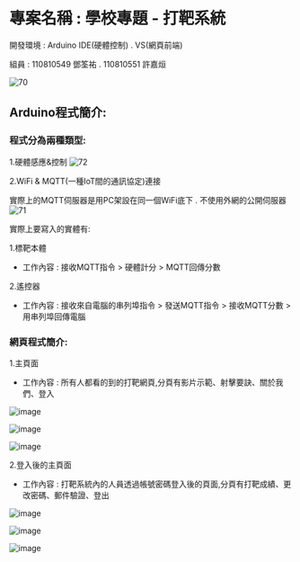 # 專案名稱 : 學校專題 - 打靶系統

開發環境 : Arduino IDE(硬體控制) . VS(網頁前端)

組員 : 110810549 鄧筌祐 . 110810551 許嘉烜

![70](https://user-images.githubusercontent.com/36965820/149462050-26af5bb2-7412-4793-ba1e-4193f72008a3.jpg)


## Arduino程式簡介:

### 程式分為兩種類型:

1.硬體感應&控制
  ![72](https://user-images.githubusercontent.com/36965820/149460996-b9d64cfd-7ccb-4862-afc6-314f23bbea8d.jpg)


2.WiFi & MQTT(一種IoT間的通訊協定)連接

實際上的MQTT伺服器是用PC架設在同一個WiFi底下 . 不使用外網的公開伺服器
  ![71](https://user-images.githubusercontent.com/36965820/149461015-688cddfc-237c-4f31-b4c3-c3aa66c91550.jpg)

實際上要寫入的實體有:

1.標靶本體

* 工作內容 : 接收MQTT指令 > 硬體計分 > MQTT回傳分數

2.遙控器

* 工作內容 : 接收來自電腦的串列埠指令 > 發送MQTT指令 > 接收MQTT分數 > 用串列埠回傳電腦

### 網頁程式簡介:

1.主頁面

* 工作內容 : 所有人都看的到的打靶網頁,分頁有影片示範、射擊要訣、關於我們、登入

![image](https://user-images.githubusercontent.com/55796905/149460904-b6a21452-efd1-4095-8ca1-e686d08629ce.png)

![image](https://user-images.githubusercontent.com/55796905/149460923-483dc072-fd9e-4051-bb36-62cbcfbd8318.png)

![image](https://user-images.githubusercontent.com/55796905/149460796-7e57d0ee-520e-4041-a77b-ead8ea305755.png)

2.登入後的主頁面

* 工作內容 : 打靶系統內的人員透過帳號密碼登入後的頁面,分頁有打靶成績、更改密碼、郵件驗證、登出

![image](https://user-images.githubusercontent.com/55796905/149463086-22c22f0a-2eef-4bc0-8a40-f72f55f0fac5.png)

![image](https://user-images.githubusercontent.com/55796905/149463123-726ce4a2-2b55-412d-acc6-e2ddd475c41e.png)

![image](https://user-images.githubusercontent.com/55796905/149463049-4b71731c-d4ce-43dd-a87d-a7d94f7c1416.png)
